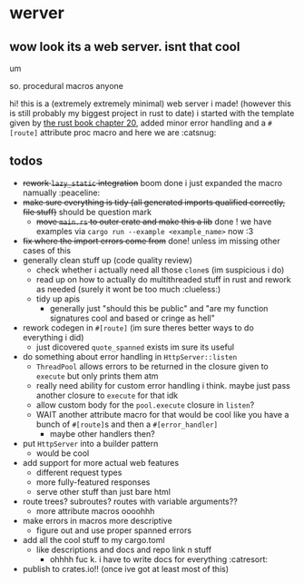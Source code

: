 # werver

## wow look its a web server. isnt that cool

um

so. procedural macros anyone

hi! this is a (extremely extremely minimal) web server i made! (however this is still probably my biggest project in rust to date)
i started with the template given by [the rust book chapter 20](https://doc.rust-lang.org/stable/book/ch20-00-final-project-a-web-server.html), added minor error handling and a `#[route]` attribute proc macro and here we are :catsnug:

## todos

- ~~rework `lazy_static` integration~~ boom done i just expanded the macro namually :peaceline:
- ~~make sure everything is tidy (all generated imports qualified correctly, file stuff)~~ should be question mark
  - ~~move `main.rs` to outer crate and make this a lib~~ done ! we have examples via `cargo run --example <example_name>` now :3
- ~~fix where the import errors come from~~ done! unless im missing other cases of this
- generally clean stuff up (code quality review)
  - check whether i actually need all those `clone`s (im suspicious i do)
  - read up on how to actually do multithreaded stuff in rust and rework as needed (surely it wont be too much :clueless:)
  - tidy up apis
    - generally just "should this be public" and "are my function signatures cool and based or cringe as hell"
- rework codegen in `#[route]` (im sure theres better ways to do everything i did)
  - just dicovered `quote_spanned` exists im sure its useful
- do something about error handling in `HttpServer::listen`
  - `ThreadPool` allows errors to be returned in the closure given to `execute` but only prints them atm
  - really need ability for custom error handling i think. maybe just pass another closure to `execute` for that idk
  - allow custom body for the `pool.execute` closure in `listen`?
  - WAIT another attribute macro for that would be cool like you have a bunch of `#[route]`s and then a `#[error_handler]`
    - maybe other handlers then?
- put `HttpServer` into a builder pattern
  - would be cool
- add support for more actual web features
  - different request types
  - more fully-featured responses
  - serve other stuff than just bare html
- route trees? subroutes? routes with variable arguments??
  - more attribute macros oooohhh
- make errors in macros more descriptive
  - figure out and use proper spanned errors
- add all the cool stuff to my cargo.toml
  - like descriptions and docs and repo link n stuff
    - ohhhh fuc k. i have to write docs for everything :catresort:
- publish to crates.io!! (once ive got at least most of this)
